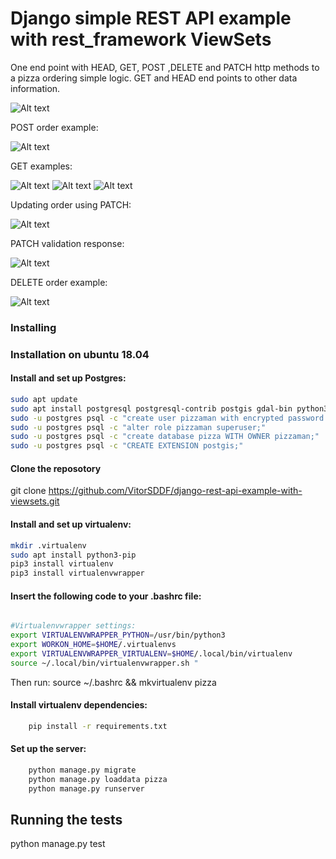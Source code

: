 # Django simple REST API example with rest_framework ViewSets

One end point with HEAD, GET, POST ,DELETE and PATCH http methods to a pizza ordering simple logic.
GET and HEAD end points to other data information.

![Alt text](test_images/api_root.png?raw=true "API root")

POST order example:

![Alt text](test_images/order_pizza_berlin.png?raw=true "Example off order creation")

GET examples:

![Alt text](test_images/order_list.png?raw=true "list orders through GET")
![Alt text](test_images/get_order.png?raw=true "get  order through GET")
![Alt text](test_images/filter_order.png?raw=true "filter orders through GET")

Updating order using PATCH:

![Alt text](test_images/update_order_patch.png?raw=true "orders PATCH")

PATCH validation response:

![Alt text](test_images/change_status.png?raw=true "validation in PATCH update")

DELETE order example:

![Alt text](test_images/order_delete.png?raw=true "validation in PATCH update")

### Installing

### Installation on ubuntu 18.04


#### Install and set up Postgres:

``` bash
sudo apt update
sudo apt install postgresql postgresql-contrib postgis gdal-bin python3.6-dev libpq-dev
sudo -u postgres psql -c "create user pizzaman with encrypted password 'peperoni';"
sudo -u postgres psql -c "alter role pizzaman superuser;"
sudo -u postgres psql -c "create database pizza WITH OWNER pizzaman;"
sudo -u postgres psql -c "CREATE EXTENSION postgis;"
```

#### Clone the reposotory

git clone https://github.com/VitorSDDF/django-rest-api-example-with-viewsets.git


#### Install and set up virtualenv:

``` bash
mkdir .virtualenv
sudo apt install python3-pip
pip3 install virtualenv
pip3 install virtualenvwrapper
```

#### Insert the following code to your .bashrc file:

``` bash

#Virtualenvwrapper settings:
export VIRTUALENVWRAPPER_PYTHON=/usr/bin/python3
export WORKON_HOME=$HOME/.virtualenvs
export VIRTUALENVWRAPPER_VIRTUALENV=$HOME/.local/bin/virtualenv
source ~/.local/bin/virtualenvwrapper.sh "

```
Then run:
source ~/.bashrc && mkvirtualenv pizza

#### Install virtualenv dependencies:

``` bash
    pip install -r requirements.txt
```

#### Set up the server:
``` bash
    python manage.py migrate
    python manage.py loaddata pizza
    python manage.py runserver
```

## Running the tests

python manage.py test



